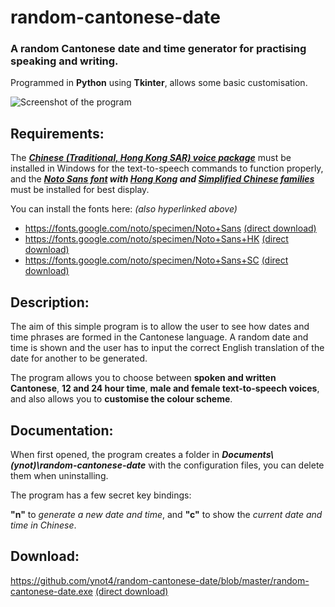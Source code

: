 # random-cantonese-date
### A random Cantonese date and time generator for practising speaking and writing.

Programmed in **Python** using **Tkinter**, allows some basic customisation.

![Screenshot of the program](https://user-images.githubusercontent.com/98645055/175123232-99aa9713-d1dc-4619-8b6a-ce4102c5481e.png)

## Requirements:

The ***[Chinese (Traditional, Hong Kong SAR) voice package](https://support.microsoft.com/en-us/topic/download-voices-for-immersive-reader-read-mode-and-read-aloud-4c83a8d8-7486-42f7-8e46-2b0fdf753130)*** must be installed in Windows for the text-to-speech commands to function properly, and the ***[Noto Sans font](https://fonts.google.com/noto/specimen/Noto+Sans) with [Hong Kong](https://fonts.google.com/noto/specimen/Noto+Sans+HK) and [Simplified Chinese families](https://fonts.google.com/noto/specimen/Noto+Sans+SC)*** must be installed for best display.

You can install the fonts here: *(also hyperlinked above)*

* https://fonts.google.com/noto/specimen/Noto+Sans [(direct download)](https://fonts.google.com/download?family=Noto%20Sans)
* https://fonts.google.com/noto/specimen/Noto+Sans+HK [(direct download)](https://fonts.google.com/download?family=Noto%20Sans%20HK)
* https://fonts.google.com/noto/specimen/Noto+Sans+SC [(direct download)](https://fonts.google.com/download?family=Noto%20Sans%20SC)

## Description:

The aim of this simple program is to allow the user to see how dates and time phrases are formed in the Cantonese language. A random date and time is shown and the user has to input the correct English translation of the date for another to be generated.

The program allows you to choose between **spoken and written Cantonese**, **12 and 24 hour time**, **male and female text-to-speech voices**, and also allows you to **customise the colour scheme**.

## Documentation:

When first opened, the program creates a folder in ***Documents\\(ynot)\\random-cantonese-date*** with the configuration files, you can delete them when uninstalling.

The program has a few secret key bindings:

**"n"** to *generate a new date and time*, and **"c"** to show the *current date and time in Chinese*.

## Download:

https://github.com/ynot4/random-cantonese-date/blob/master/random-cantonese-date.exe [(direct download)](https://github.com/ynot4/random-cantonese-date/raw/master/random-cantonese-date.exe)
